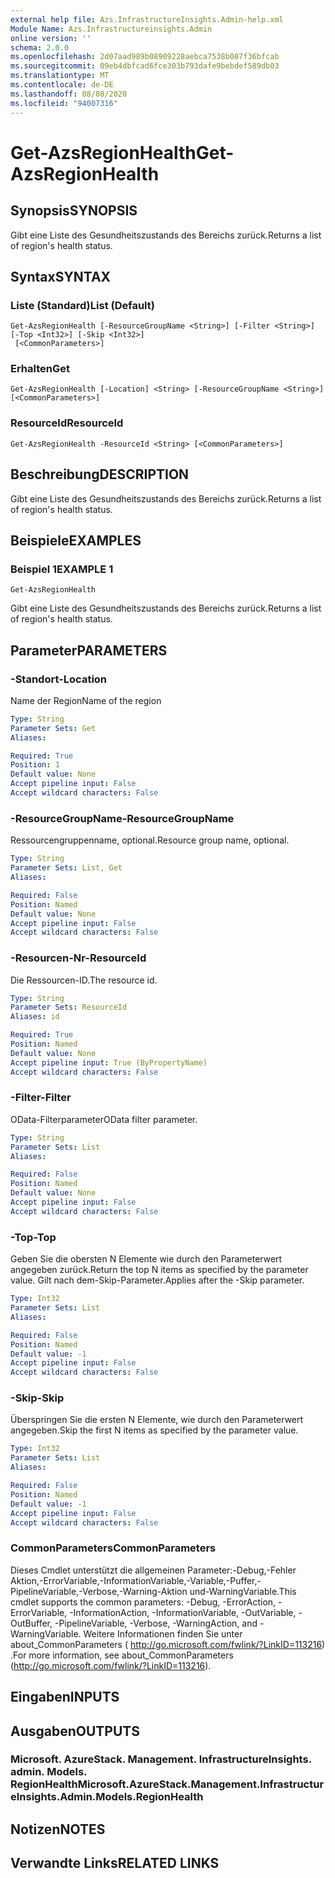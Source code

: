 ```yaml
---
external help file: Azs.InfrastructureInsights.Admin-help.xml
Module Name: Azs.Infrastructureinsights.Admin
online version: ''
schema: 2.0.0
ms.openlocfilehash: 2d07aad989b08909228aebca7538b007f36bfcab
ms.sourcegitcommit: 09eb4dbfcad6fce303b793dafe9bebdef589db03
ms.translationtype: MT
ms.contentlocale: de-DE
ms.lasthandoff: 08/08/2020
ms.locfileid: "94007316"
---
```

# <span data-ttu-id="9953e-101">Get-AzsRegionHealth</span><span class="sxs-lookup"><span data-stu-id="9953e-101">Get-AzsRegionHealth</span></span>

## <span data-ttu-id="9953e-102">Synopsis</span><span class="sxs-lookup"><span data-stu-id="9953e-102">SYNOPSIS</span></span>
<span data-ttu-id="9953e-103">Gibt eine Liste des Gesundheitszustands des Bereichs zurück.</span><span class="sxs-lookup"><span data-stu-id="9953e-103">Returns a list of region's health status.</span></span>

## <span data-ttu-id="9953e-104">Syntax</span><span class="sxs-lookup"><span data-stu-id="9953e-104">SYNTAX</span></span>

### <span data-ttu-id="9953e-105">Liste (Standard)</span><span class="sxs-lookup"><span data-stu-id="9953e-105">List (Default)</span></span>
```
Get-AzsRegionHealth [-ResourceGroupName <String>] [-Filter <String>] [-Top <Int32>] [-Skip <Int32>]
 [<CommonParameters>]
```

### <span data-ttu-id="9953e-106">Erhalten</span><span class="sxs-lookup"><span data-stu-id="9953e-106">Get</span></span>
```
Get-AzsRegionHealth [-Location] <String> [-ResourceGroupName <String>] [<CommonParameters>]
```

### <span data-ttu-id="9953e-107">ResourceId</span><span class="sxs-lookup"><span data-stu-id="9953e-107">ResourceId</span></span>
```
Get-AzsRegionHealth -ResourceId <String> [<CommonParameters>]
```

## <span data-ttu-id="9953e-108">Beschreibung</span><span class="sxs-lookup"><span data-stu-id="9953e-108">DESCRIPTION</span></span>
<span data-ttu-id="9953e-109">Gibt eine Liste des Gesundheitszustands des Bereichs zurück.</span><span class="sxs-lookup"><span data-stu-id="9953e-109">Returns a list of region's health status.</span></span>

## <span data-ttu-id="9953e-110">Beispiele</span><span class="sxs-lookup"><span data-stu-id="9953e-110">EXAMPLES</span></span>

### <span data-ttu-id="9953e-111">Beispiel 1</span><span class="sxs-lookup"><span data-stu-id="9953e-111">EXAMPLE 1</span></span>
```
Get-AzsRegionHealth
```

<span data-ttu-id="9953e-112">Gibt eine Liste des Gesundheitszustands des Bereichs zurück.</span><span class="sxs-lookup"><span data-stu-id="9953e-112">Returns a list of region's health status.</span></span>

## <span data-ttu-id="9953e-113">Parameter</span><span class="sxs-lookup"><span data-stu-id="9953e-113">PARAMETERS</span></span>

### <span data-ttu-id="9953e-114">-Standort</span><span class="sxs-lookup"><span data-stu-id="9953e-114">-Location</span></span>
<span data-ttu-id="9953e-115">Name der Region</span><span class="sxs-lookup"><span data-stu-id="9953e-115">Name of the region</span></span>

```yaml
Type: String
Parameter Sets: Get
Aliases:

Required: True
Position: 1
Default value: None
Accept pipeline input: False
Accept wildcard characters: False
```

### <span data-ttu-id="9953e-116">-ResourceGroupName</span><span class="sxs-lookup"><span data-stu-id="9953e-116">-ResourceGroupName</span></span>
<span data-ttu-id="9953e-117">Ressourcengruppenname, optional.</span><span class="sxs-lookup"><span data-stu-id="9953e-117">Resource group name, optional.</span></span>

```yaml
Type: String
Parameter Sets: List, Get
Aliases:

Required: False
Position: Named
Default value: None
Accept pipeline input: False
Accept wildcard characters: False
```

### <span data-ttu-id="9953e-118">-Resourcen-Nr</span><span class="sxs-lookup"><span data-stu-id="9953e-118">-ResourceId</span></span>
<span data-ttu-id="9953e-119">Die Ressourcen-ID.</span><span class="sxs-lookup"><span data-stu-id="9953e-119">The resource id.</span></span>

```yaml
Type: String
Parameter Sets: ResourceId
Aliases: id

Required: True
Position: Named
Default value: None
Accept pipeline input: True (ByPropertyName)
Accept wildcard characters: False
```

### <span data-ttu-id="9953e-120">-Filter</span><span class="sxs-lookup"><span data-stu-id="9953e-120">-Filter</span></span>
<span data-ttu-id="9953e-121">OData-Filterparameter</span><span class="sxs-lookup"><span data-stu-id="9953e-121">OData filter parameter.</span></span>

```yaml
Type: String
Parameter Sets: List
Aliases:

Required: False
Position: Named
Default value: None
Accept pipeline input: False
Accept wildcard characters: False
```

### <span data-ttu-id="9953e-122">-Top</span><span class="sxs-lookup"><span data-stu-id="9953e-122">-Top</span></span>
<span data-ttu-id="9953e-123">Geben Sie die obersten N Elemente wie durch den Parameterwert angegeben zurück.</span><span class="sxs-lookup"><span data-stu-id="9953e-123">Return the top N items as specified by the parameter value.</span></span>
<span data-ttu-id="9953e-124">Gilt nach dem-Skip-Parameter.</span><span class="sxs-lookup"><span data-stu-id="9953e-124">Applies after the -Skip parameter.</span></span>

```yaml
Type: Int32
Parameter Sets: List
Aliases:

Required: False
Position: Named
Default value: -1
Accept pipeline input: False
Accept wildcard characters: False
```

### <span data-ttu-id="9953e-125">-Skip</span><span class="sxs-lookup"><span data-stu-id="9953e-125">-Skip</span></span>
<span data-ttu-id="9953e-126">Überspringen Sie die ersten N Elemente, wie durch den Parameterwert angegeben.</span><span class="sxs-lookup"><span data-stu-id="9953e-126">Skip the first N items as specified by the parameter value.</span></span>

```yaml
Type: Int32
Parameter Sets: List
Aliases:

Required: False
Position: Named
Default value: -1
Accept pipeline input: False
Accept wildcard characters: False
```

### <span data-ttu-id="9953e-127">CommonParameters</span><span class="sxs-lookup"><span data-stu-id="9953e-127">CommonParameters</span></span>
<span data-ttu-id="9953e-128">Dieses Cmdlet unterstützt die allgemeinen Parameter:-Debug,-Fehler Aktion,-ErrorVariable,-InformationVariable,-Variable,-Puffer,-PipelineVariable,-Verbose,-Warning-Aktion und-WarningVariable.</span><span class="sxs-lookup"><span data-stu-id="9953e-128">This cmdlet supports the common parameters: -Debug, -ErrorAction, -ErrorVariable, -InformationAction, -InformationVariable, -OutVariable, -OutBuffer, -PipelineVariable, -Verbose, -WarningAction, and -WarningVariable.</span></span> <span data-ttu-id="9953e-129">Weitere Informationen finden Sie unter about_CommonParameters ( http://go.microsoft.com/fwlink/?LinkID=113216) .</span><span class="sxs-lookup"><span data-stu-id="9953e-129">For more information, see about_CommonParameters (http://go.microsoft.com/fwlink/?LinkID=113216).</span></span>

## <span data-ttu-id="9953e-130">Eingaben</span><span class="sxs-lookup"><span data-stu-id="9953e-130">INPUTS</span></span>

## <span data-ttu-id="9953e-131">Ausgaben</span><span class="sxs-lookup"><span data-stu-id="9953e-131">OUTPUTS</span></span>

### <span data-ttu-id="9953e-132">Microsoft. AzureStack. Management. InfrastructureInsights. admin. Models. RegionHealth</span><span class="sxs-lookup"><span data-stu-id="9953e-132">Microsoft.AzureStack.Management.InfrastructureInsights.Admin.Models.RegionHealth</span></span>

## <span data-ttu-id="9953e-133">Notizen</span><span class="sxs-lookup"><span data-stu-id="9953e-133">NOTES</span></span>

## <span data-ttu-id="9953e-134">Verwandte Links</span><span class="sxs-lookup"><span data-stu-id="9953e-134">RELATED LINKS</span></span>
